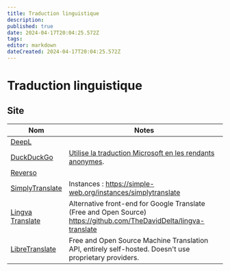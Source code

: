```yaml
---
title: Traduction linguistique
description: 
published: true
date: 2024-04-17T20:04:25.572Z
tags: 
editor: markdown
dateCreated: 2024-04-17T20:04:25.572Z
---
```


# Traduction linguistique

## Site

| Nom | Notes
|---|---|
| [DeepL](https://www.deepl.com/translator) |
| [DuckDuckGo](https://duckduckgo.com/?t=ffab&q=traduction) | [Utilise la traduction Microsoft en les rendants anonymes](https://help.duckduckgo.com/results/translation/).
| [Reverso](https://www.reverso.net/traduction-texte) | 
| [SimplyTranslate](https://simplytranslate.org/) | Instances : <https://simple-web.org/instances/simplytranslate>
| [Lingva Translate](https://lingva.ml/) | Alternative front-end for Google Translate (Free and Open Source) <https://github.com/TheDavidDelta/lingva-translate>
| [LibreTranslate](https://libretranslate.com/) | Free and Open Source Machine Translation API, entirely self-hosted. Doesn't use proprietary providers.
